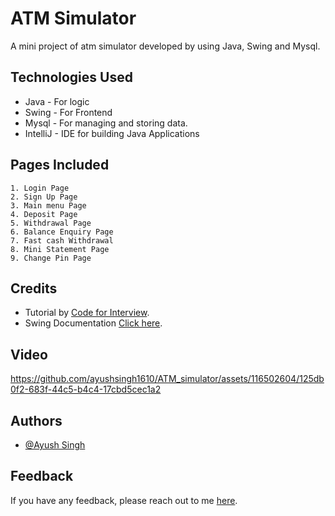 
# ATM Simulator

A mini project of atm simulator developed by using Java, Swing and Mysql.

## Technologies Used

* Java - For logic
* Swing - For Frontend
* Mysql - For managing and storing data.
* IntelliJ - IDE for building Java Applications

## Pages Included

    1. Login Page
    2. Sign Up Page
    3. Main menu Page
    4. Deposit Page
    5. Withdrawal Page
    6. Balance Enquiry Page
    7. Fast cash Withdrawal
    8. Mini Statement Page
    9. Change Pin Page

## Credits

* Tutorial by [Code for Interview](https://www.youtube.com/@codeforinterview).
* Swing Documentation [Click here](https://docs.oracle.com/javase/8/docs/api/javax/swing/package-summary.html).

## Video



https://github.com/ayushsingh1610/ATM_simulator/assets/116502604/125db0f2-683f-44c5-b4c4-17cbd5cec1a2




## Authors

- [@Ayush Singh](https://bento.me/ayushsingh1610)



## Feedback

If you have any feedback, please reach out to me [here](mailto:ayushsingh1610@outlook.com).

